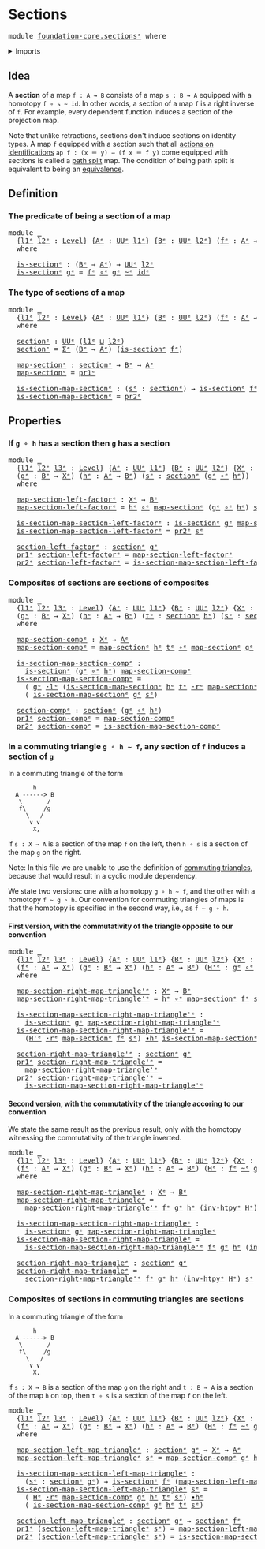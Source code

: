 # Sections

<pre class="Agda"><a id="21" class="Keyword">module</a> <a id="28" href="foundation-core.sections%25E1%25B5%2589.html" class="Module">foundation-core.sectionsᵉ</a> <a id="54" class="Keyword">where</a>
</pre>
<details><summary>Imports</summary>

<pre class="Agda"><a id="110" class="Keyword">open</a> <a id="115" class="Keyword">import</a> <a id="122" href="foundation.dependent-pair-types%25E1%25B5%2589.html" class="Module">foundation.dependent-pair-typesᵉ</a>
<a id="155" class="Keyword">open</a> <a id="160" class="Keyword">import</a> <a id="167" href="foundation.universe-levels%25E1%25B5%2589.html" class="Module">foundation.universe-levelsᵉ</a>
<a id="195" class="Keyword">open</a> <a id="200" class="Keyword">import</a> <a id="207" href="foundation.whiskering-homotopies-composition%25E1%25B5%2589.html" class="Module">foundation.whiskering-homotopies-compositionᵉ</a>

<a id="254" class="Keyword">open</a> <a id="259" class="Keyword">import</a> <a id="266" href="foundation-core.function-types%25E1%25B5%2589.html" class="Module">foundation-core.function-typesᵉ</a>
<a id="298" class="Keyword">open</a> <a id="303" class="Keyword">import</a> <a id="310" href="foundation-core.homotopies%25E1%25B5%2589.html" class="Module">foundation-core.homotopiesᵉ</a>
</pre>
</details>

## Idea

A **section** of a map `f : A → B` consists of a map `s : B → A` equipped with a
homotopy `f ∘ s ~ id`. In other words, a section of a map `f` is a right inverse
of `f`. For example, every dependent function induces a section of the
projection map.

Note that unlike retractions, sections don't induce sections on identity types.
A map `f` equipped with a section such that all
[actions on identifications](foundation.action-on-identifications-functions.md)
`ap f : (x ＝ y) → (f x ＝ f y)` come equipped with sections is called a
[path split](foundation-core.path-split-maps.md) map. The condition of being
path split is equivalent to being an
[equivalence](foundation-core.equivalences.md).

## Definition

### The predicate of being a section of a map

<pre class="Agda"><a id="1126" class="Keyword">module</a> <a id="1133" href="foundation-core.sections%25E1%25B5%2589.html#1133" class="Module">_</a>
  <a id="1137" class="Symbol">{</a><a id="1138" href="foundation-core.sections%25E1%25B5%2589.html#1138" class="Bound">l1ᵉ</a> <a id="1142" href="foundation-core.sections%25E1%25B5%2589.html#1142" class="Bound">l2ᵉ</a> <a id="1146" class="Symbol">:</a> <a id="1148" href="Agda.Primitive.html#742" class="Postulate">Level</a><a id="1153" class="Symbol">}</a> <a id="1155" class="Symbol">{</a><a id="1156" href="foundation-core.sections%25E1%25B5%2589.html#1156" class="Bound">Aᵉ</a> <a id="1159" class="Symbol">:</a> <a id="1161" href="Agda.Primitive.html#429" class="Primitive">UUᵉ</a> <a id="1165" href="foundation-core.sections%25E1%25B5%2589.html#1138" class="Bound">l1ᵉ</a><a id="1168" class="Symbol">}</a> <a id="1170" class="Symbol">{</a><a id="1171" href="foundation-core.sections%25E1%25B5%2589.html#1171" class="Bound">Bᵉ</a> <a id="1174" class="Symbol">:</a> <a id="1176" href="Agda.Primitive.html#429" class="Primitive">UUᵉ</a> <a id="1180" href="foundation-core.sections%25E1%25B5%2589.html#1142" class="Bound">l2ᵉ</a><a id="1183" class="Symbol">}</a> <a id="1185" class="Symbol">(</a><a id="1186" href="foundation-core.sections%25E1%25B5%2589.html#1186" class="Bound">fᵉ</a> <a id="1189" class="Symbol">:</a> <a id="1191" href="foundation-core.sections%25E1%25B5%2589.html#1156" class="Bound">Aᵉ</a> <a id="1194" class="Symbol">→</a> <a id="1196" href="foundation-core.sections%25E1%25B5%2589.html#1171" class="Bound">Bᵉ</a><a id="1198" class="Symbol">)</a>
  <a id="1202" class="Keyword">where</a>

  <a id="1211" href="foundation-core.sections%25E1%25B5%2589.html#1211" class="Function">is-sectionᵉ</a> <a id="1223" class="Symbol">:</a> <a id="1225" class="Symbol">(</a><a id="1226" href="foundation-core.sections%25E1%25B5%2589.html#1171" class="Bound">Bᵉ</a> <a id="1229" class="Symbol">→</a> <a id="1231" href="foundation-core.sections%25E1%25B5%2589.html#1156" class="Bound">Aᵉ</a><a id="1233" class="Symbol">)</a> <a id="1235" class="Symbol">→</a> <a id="1237" href="Agda.Primitive.html#429" class="Primitive">UUᵉ</a> <a id="1241" href="foundation-core.sections%25E1%25B5%2589.html#1142" class="Bound">l2ᵉ</a>
  <a id="1247" href="foundation-core.sections%25E1%25B5%2589.html#1211" class="Function">is-sectionᵉ</a> <a id="1259" href="foundation-core.sections%25E1%25B5%2589.html#1259" class="Bound">gᵉ</a> <a id="1262" class="Symbol">=</a> <a id="1264" href="foundation-core.sections%25E1%25B5%2589.html#1186" class="Bound">fᵉ</a> <a id="1267" href="foundation-core.function-types%25E1%25B5%2589.html#476" class="Function Operator">∘ᵉ</a> <a id="1270" href="foundation-core.sections%25E1%25B5%2589.html#1259" class="Bound">gᵉ</a> <a id="1273" href="foundation-core.homotopies%25E1%25B5%2589.html#2800" class="Function Operator">~ᵉ</a> <a id="1276" href="foundation-core.function-types%25E1%25B5%2589.html#309" class="Function">idᵉ</a>
</pre>
### The type of sections of a map

<pre class="Agda"><a id="1328" class="Keyword">module</a> <a id="1335" href="foundation-core.sections%25E1%25B5%2589.html#1335" class="Module">_</a>
  <a id="1339" class="Symbol">{</a><a id="1340" href="foundation-core.sections%25E1%25B5%2589.html#1340" class="Bound">l1ᵉ</a> <a id="1344" href="foundation-core.sections%25E1%25B5%2589.html#1344" class="Bound">l2ᵉ</a> <a id="1348" class="Symbol">:</a> <a id="1350" href="Agda.Primitive.html#742" class="Postulate">Level</a><a id="1355" class="Symbol">}</a> <a id="1357" class="Symbol">{</a><a id="1358" href="foundation-core.sections%25E1%25B5%2589.html#1358" class="Bound">Aᵉ</a> <a id="1361" class="Symbol">:</a> <a id="1363" href="Agda.Primitive.html#429" class="Primitive">UUᵉ</a> <a id="1367" href="foundation-core.sections%25E1%25B5%2589.html#1340" class="Bound">l1ᵉ</a><a id="1370" class="Symbol">}</a> <a id="1372" class="Symbol">{</a><a id="1373" href="foundation-core.sections%25E1%25B5%2589.html#1373" class="Bound">Bᵉ</a> <a id="1376" class="Symbol">:</a> <a id="1378" href="Agda.Primitive.html#429" class="Primitive">UUᵉ</a> <a id="1382" href="foundation-core.sections%25E1%25B5%2589.html#1344" class="Bound">l2ᵉ</a><a id="1385" class="Symbol">}</a> <a id="1387" class="Symbol">(</a><a id="1388" href="foundation-core.sections%25E1%25B5%2589.html#1388" class="Bound">fᵉ</a> <a id="1391" class="Symbol">:</a> <a id="1393" href="foundation-core.sections%25E1%25B5%2589.html#1358" class="Bound">Aᵉ</a> <a id="1396" class="Symbol">→</a> <a id="1398" href="foundation-core.sections%25E1%25B5%2589.html#1373" class="Bound">Bᵉ</a><a id="1400" class="Symbol">)</a>
  <a id="1404" class="Keyword">where</a>

  <a id="1413" href="foundation-core.sections%25E1%25B5%2589.html#1413" class="Function">sectionᵉ</a> <a id="1422" class="Symbol">:</a> <a id="1424" href="Agda.Primitive.html#429" class="Primitive">UUᵉ</a> <a id="1428" class="Symbol">(</a><a id="1429" href="foundation-core.sections%25E1%25B5%2589.html#1340" class="Bound">l1ᵉ</a> <a id="1433" href="Agda.Primitive.html#961" class="Primitive Operator">⊔</a> <a id="1435" href="foundation-core.sections%25E1%25B5%2589.html#1344" class="Bound">l2ᵉ</a><a id="1438" class="Symbol">)</a>
  <a id="1442" href="foundation-core.sections%25E1%25B5%2589.html#1413" class="Function">sectionᵉ</a> <a id="1451" class="Symbol">=</a> <a id="1453" href="foundation.dependent-pair-types%25E1%25B5%2589.html#585" class="Record">Σᵉ</a> <a id="1456" class="Symbol">(</a><a id="1457" href="foundation-core.sections%25E1%25B5%2589.html#1373" class="Bound">Bᵉ</a> <a id="1460" class="Symbol">→</a> <a id="1462" href="foundation-core.sections%25E1%25B5%2589.html#1358" class="Bound">Aᵉ</a><a id="1464" class="Symbol">)</a> <a id="1466" class="Symbol">(</a><a id="1467" href="foundation-core.sections%25E1%25B5%2589.html#1211" class="Function">is-sectionᵉ</a> <a id="1479" href="foundation-core.sections%25E1%25B5%2589.html#1388" class="Bound">fᵉ</a><a id="1481" class="Symbol">)</a>

  <a id="1486" href="foundation-core.sections%25E1%25B5%2589.html#1486" class="Function">map-sectionᵉ</a> <a id="1499" class="Symbol">:</a> <a id="1501" href="foundation-core.sections%25E1%25B5%2589.html#1413" class="Function">sectionᵉ</a> <a id="1510" class="Symbol">→</a> <a id="1512" href="foundation-core.sections%25E1%25B5%2589.html#1373" class="Bound">Bᵉ</a> <a id="1515" class="Symbol">→</a> <a id="1517" href="foundation-core.sections%25E1%25B5%2589.html#1358" class="Bound">Aᵉ</a>
  <a id="1522" href="foundation-core.sections%25E1%25B5%2589.html#1486" class="Function">map-sectionᵉ</a> <a id="1535" class="Symbol">=</a> <a id="1537" href="foundation.dependent-pair-types%25E1%25B5%2589.html#697" class="Field">pr1ᵉ</a>

  <a id="1545" href="foundation-core.sections%25E1%25B5%2589.html#1545" class="Function">is-section-map-sectionᵉ</a> <a id="1569" class="Symbol">:</a> <a id="1571" class="Symbol">(</a><a id="1572" href="foundation-core.sections%25E1%25B5%2589.html#1572" class="Bound">sᵉ</a> <a id="1575" class="Symbol">:</a> <a id="1577" href="foundation-core.sections%25E1%25B5%2589.html#1413" class="Function">sectionᵉ</a><a id="1585" class="Symbol">)</a> <a id="1587" class="Symbol">→</a> <a id="1589" href="foundation-core.sections%25E1%25B5%2589.html#1211" class="Function">is-sectionᵉ</a> <a id="1601" href="foundation-core.sections%25E1%25B5%2589.html#1388" class="Bound">fᵉ</a> <a id="1604" class="Symbol">(</a><a id="1605" href="foundation-core.sections%25E1%25B5%2589.html#1486" class="Function">map-sectionᵉ</a> <a id="1618" href="foundation-core.sections%25E1%25B5%2589.html#1572" class="Bound">sᵉ</a><a id="1620" class="Symbol">)</a>
  <a id="1624" href="foundation-core.sections%25E1%25B5%2589.html#1545" class="Function">is-section-map-sectionᵉ</a> <a id="1648" class="Symbol">=</a> <a id="1650" href="foundation.dependent-pair-types%25E1%25B5%2589.html#711" class="Field">pr2ᵉ</a>
</pre>
## Properties

### If `g ∘ h` has a section then `g` has a section

<pre class="Agda"><a id="1736" class="Keyword">module</a> <a id="1743" href="foundation-core.sections%25E1%25B5%2589.html#1743" class="Module">_</a>
  <a id="1747" class="Symbol">{</a><a id="1748" href="foundation-core.sections%25E1%25B5%2589.html#1748" class="Bound">l1ᵉ</a> <a id="1752" href="foundation-core.sections%25E1%25B5%2589.html#1752" class="Bound">l2ᵉ</a> <a id="1756" href="foundation-core.sections%25E1%25B5%2589.html#1756" class="Bound">l3ᵉ</a> <a id="1760" class="Symbol">:</a> <a id="1762" href="Agda.Primitive.html#742" class="Postulate">Level</a><a id="1767" class="Symbol">}</a> <a id="1769" class="Symbol">{</a><a id="1770" href="foundation-core.sections%25E1%25B5%2589.html#1770" class="Bound">Aᵉ</a> <a id="1773" class="Symbol">:</a> <a id="1775" href="Agda.Primitive.html#429" class="Primitive">UUᵉ</a> <a id="1779" href="foundation-core.sections%25E1%25B5%2589.html#1748" class="Bound">l1ᵉ</a><a id="1782" class="Symbol">}</a> <a id="1784" class="Symbol">{</a><a id="1785" href="foundation-core.sections%25E1%25B5%2589.html#1785" class="Bound">Bᵉ</a> <a id="1788" class="Symbol">:</a> <a id="1790" href="Agda.Primitive.html#429" class="Primitive">UUᵉ</a> <a id="1794" href="foundation-core.sections%25E1%25B5%2589.html#1752" class="Bound">l2ᵉ</a><a id="1797" class="Symbol">}</a> <a id="1799" class="Symbol">{</a><a id="1800" href="foundation-core.sections%25E1%25B5%2589.html#1800" class="Bound">Xᵉ</a> <a id="1803" class="Symbol">:</a> <a id="1805" href="Agda.Primitive.html#429" class="Primitive">UUᵉ</a> <a id="1809" href="foundation-core.sections%25E1%25B5%2589.html#1756" class="Bound">l3ᵉ</a><a id="1812" class="Symbol">}</a>
  <a id="1816" class="Symbol">(</a><a id="1817" href="foundation-core.sections%25E1%25B5%2589.html#1817" class="Bound">gᵉ</a> <a id="1820" class="Symbol">:</a> <a id="1822" href="foundation-core.sections%25E1%25B5%2589.html#1785" class="Bound">Bᵉ</a> <a id="1825" class="Symbol">→</a> <a id="1827" href="foundation-core.sections%25E1%25B5%2589.html#1800" class="Bound">Xᵉ</a><a id="1829" class="Symbol">)</a> <a id="1831" class="Symbol">(</a><a id="1832" href="foundation-core.sections%25E1%25B5%2589.html#1832" class="Bound">hᵉ</a> <a id="1835" class="Symbol">:</a> <a id="1837" href="foundation-core.sections%25E1%25B5%2589.html#1770" class="Bound">Aᵉ</a> <a id="1840" class="Symbol">→</a> <a id="1842" href="foundation-core.sections%25E1%25B5%2589.html#1785" class="Bound">Bᵉ</a><a id="1844" class="Symbol">)</a> <a id="1846" class="Symbol">(</a><a id="1847" href="foundation-core.sections%25E1%25B5%2589.html#1847" class="Bound">sᵉ</a> <a id="1850" class="Symbol">:</a> <a id="1852" href="foundation-core.sections%25E1%25B5%2589.html#1413" class="Function">sectionᵉ</a> <a id="1861" class="Symbol">(</a><a id="1862" href="foundation-core.sections%25E1%25B5%2589.html#1817" class="Bound">gᵉ</a> <a id="1865" href="foundation-core.function-types%25E1%25B5%2589.html#476" class="Function Operator">∘ᵉ</a> <a id="1868" href="foundation-core.sections%25E1%25B5%2589.html#1832" class="Bound">hᵉ</a><a id="1870" class="Symbol">))</a>
  <a id="1875" class="Keyword">where</a>

  <a id="1884" href="foundation-core.sections%25E1%25B5%2589.html#1884" class="Function">map-section-left-factorᵉ</a> <a id="1909" class="Symbol">:</a> <a id="1911" href="foundation-core.sections%25E1%25B5%2589.html#1800" class="Bound">Xᵉ</a> <a id="1914" class="Symbol">→</a> <a id="1916" href="foundation-core.sections%25E1%25B5%2589.html#1785" class="Bound">Bᵉ</a>
  <a id="1921" href="foundation-core.sections%25E1%25B5%2589.html#1884" class="Function">map-section-left-factorᵉ</a> <a id="1946" class="Symbol">=</a> <a id="1948" href="foundation-core.sections%25E1%25B5%2589.html#1832" class="Bound">hᵉ</a> <a id="1951" href="foundation-core.function-types%25E1%25B5%2589.html#476" class="Function Operator">∘ᵉ</a> <a id="1954" href="foundation-core.sections%25E1%25B5%2589.html#1486" class="Function">map-sectionᵉ</a> <a id="1967" class="Symbol">(</a><a id="1968" href="foundation-core.sections%25E1%25B5%2589.html#1817" class="Bound">gᵉ</a> <a id="1971" href="foundation-core.function-types%25E1%25B5%2589.html#476" class="Function Operator">∘ᵉ</a> <a id="1974" href="foundation-core.sections%25E1%25B5%2589.html#1832" class="Bound">hᵉ</a><a id="1976" class="Symbol">)</a> <a id="1978" href="foundation-core.sections%25E1%25B5%2589.html#1847" class="Bound">sᵉ</a>

  <a id="1984" href="foundation-core.sections%25E1%25B5%2589.html#1984" class="Function">is-section-map-section-left-factorᵉ</a> <a id="2020" class="Symbol">:</a> <a id="2022" href="foundation-core.sections%25E1%25B5%2589.html#1211" class="Function">is-sectionᵉ</a> <a id="2034" href="foundation-core.sections%25E1%25B5%2589.html#1817" class="Bound">gᵉ</a> <a id="2037" href="foundation-core.sections%25E1%25B5%2589.html#1884" class="Function">map-section-left-factorᵉ</a>
  <a id="2064" href="foundation-core.sections%25E1%25B5%2589.html#1984" class="Function">is-section-map-section-left-factorᵉ</a> <a id="2100" class="Symbol">=</a> <a id="2102" href="foundation.dependent-pair-types%25E1%25B5%2589.html#711" class="Field">pr2ᵉ</a> <a id="2107" href="foundation-core.sections%25E1%25B5%2589.html#1847" class="Bound">sᵉ</a>

  <a id="2113" href="foundation-core.sections%25E1%25B5%2589.html#2113" class="Function">section-left-factorᵉ</a> <a id="2134" class="Symbol">:</a> <a id="2136" href="foundation-core.sections%25E1%25B5%2589.html#1413" class="Function">sectionᵉ</a> <a id="2145" href="foundation-core.sections%25E1%25B5%2589.html#1817" class="Bound">gᵉ</a>
  <a id="2150" href="foundation.dependent-pair-types%25E1%25B5%2589.html#697" class="Field">pr1ᵉ</a> <a id="2155" href="foundation-core.sections%25E1%25B5%2589.html#2113" class="Function">section-left-factorᵉ</a> <a id="2176" class="Symbol">=</a> <a id="2178" href="foundation-core.sections%25E1%25B5%2589.html#1884" class="Function">map-section-left-factorᵉ</a>
  <a id="2205" href="foundation.dependent-pair-types%25E1%25B5%2589.html#711" class="Field">pr2ᵉ</a> <a id="2210" href="foundation-core.sections%25E1%25B5%2589.html#2113" class="Function">section-left-factorᵉ</a> <a id="2231" class="Symbol">=</a> <a id="2233" href="foundation-core.sections%25E1%25B5%2589.html#1984" class="Function">is-section-map-section-left-factorᵉ</a>
</pre>
### Composites of sections are sections of composites

<pre class="Agda"><a id="2337" class="Keyword">module</a> <a id="2344" href="foundation-core.sections%25E1%25B5%2589.html#2344" class="Module">_</a>
  <a id="2348" class="Symbol">{</a><a id="2349" href="foundation-core.sections%25E1%25B5%2589.html#2349" class="Bound">l1ᵉ</a> <a id="2353" href="foundation-core.sections%25E1%25B5%2589.html#2353" class="Bound">l2ᵉ</a> <a id="2357" href="foundation-core.sections%25E1%25B5%2589.html#2357" class="Bound">l3ᵉ</a> <a id="2361" class="Symbol">:</a> <a id="2363" href="Agda.Primitive.html#742" class="Postulate">Level</a><a id="2368" class="Symbol">}</a> <a id="2370" class="Symbol">{</a><a id="2371" href="foundation-core.sections%25E1%25B5%2589.html#2371" class="Bound">Aᵉ</a> <a id="2374" class="Symbol">:</a> <a id="2376" href="Agda.Primitive.html#429" class="Primitive">UUᵉ</a> <a id="2380" href="foundation-core.sections%25E1%25B5%2589.html#2349" class="Bound">l1ᵉ</a><a id="2383" class="Symbol">}</a> <a id="2385" class="Symbol">{</a><a id="2386" href="foundation-core.sections%25E1%25B5%2589.html#2386" class="Bound">Bᵉ</a> <a id="2389" class="Symbol">:</a> <a id="2391" href="Agda.Primitive.html#429" class="Primitive">UUᵉ</a> <a id="2395" href="foundation-core.sections%25E1%25B5%2589.html#2353" class="Bound">l2ᵉ</a><a id="2398" class="Symbol">}</a> <a id="2400" class="Symbol">{</a><a id="2401" href="foundation-core.sections%25E1%25B5%2589.html#2401" class="Bound">Xᵉ</a> <a id="2404" class="Symbol">:</a> <a id="2406" href="Agda.Primitive.html#429" class="Primitive">UUᵉ</a> <a id="2410" href="foundation-core.sections%25E1%25B5%2589.html#2357" class="Bound">l3ᵉ</a><a id="2413" class="Symbol">}</a>
  <a id="2417" class="Symbol">(</a><a id="2418" href="foundation-core.sections%25E1%25B5%2589.html#2418" class="Bound">gᵉ</a> <a id="2421" class="Symbol">:</a> <a id="2423" href="foundation-core.sections%25E1%25B5%2589.html#2386" class="Bound">Bᵉ</a> <a id="2426" class="Symbol">→</a> <a id="2428" href="foundation-core.sections%25E1%25B5%2589.html#2401" class="Bound">Xᵉ</a><a id="2430" class="Symbol">)</a> <a id="2432" class="Symbol">(</a><a id="2433" href="foundation-core.sections%25E1%25B5%2589.html#2433" class="Bound">hᵉ</a> <a id="2436" class="Symbol">:</a> <a id="2438" href="foundation-core.sections%25E1%25B5%2589.html#2371" class="Bound">Aᵉ</a> <a id="2441" class="Symbol">→</a> <a id="2443" href="foundation-core.sections%25E1%25B5%2589.html#2386" class="Bound">Bᵉ</a><a id="2445" class="Symbol">)</a> <a id="2447" class="Symbol">(</a><a id="2448" href="foundation-core.sections%25E1%25B5%2589.html#2448" class="Bound">tᵉ</a> <a id="2451" class="Symbol">:</a> <a id="2453" href="foundation-core.sections%25E1%25B5%2589.html#1413" class="Function">sectionᵉ</a> <a id="2462" href="foundation-core.sections%25E1%25B5%2589.html#2433" class="Bound">hᵉ</a><a id="2464" class="Symbol">)</a> <a id="2466" class="Symbol">(</a><a id="2467" href="foundation-core.sections%25E1%25B5%2589.html#2467" class="Bound">sᵉ</a> <a id="2470" class="Symbol">:</a> <a id="2472" href="foundation-core.sections%25E1%25B5%2589.html#1413" class="Function">sectionᵉ</a> <a id="2481" href="foundation-core.sections%25E1%25B5%2589.html#2418" class="Bound">gᵉ</a><a id="2483" class="Symbol">)</a>
  <a id="2487" class="Keyword">where</a>

  <a id="2496" href="foundation-core.sections%25E1%25B5%2589.html#2496" class="Function">map-section-compᵉ</a> <a id="2514" class="Symbol">:</a> <a id="2516" href="foundation-core.sections%25E1%25B5%2589.html#2401" class="Bound">Xᵉ</a> <a id="2519" class="Symbol">→</a> <a id="2521" href="foundation-core.sections%25E1%25B5%2589.html#2371" class="Bound">Aᵉ</a>
  <a id="2526" href="foundation-core.sections%25E1%25B5%2589.html#2496" class="Function">map-section-compᵉ</a> <a id="2544" class="Symbol">=</a> <a id="2546" href="foundation-core.sections%25E1%25B5%2589.html#1486" class="Function">map-sectionᵉ</a> <a id="2559" href="foundation-core.sections%25E1%25B5%2589.html#2433" class="Bound">hᵉ</a> <a id="2562" href="foundation-core.sections%25E1%25B5%2589.html#2448" class="Bound">tᵉ</a> <a id="2565" href="foundation-core.function-types%25E1%25B5%2589.html#476" class="Function Operator">∘ᵉ</a> <a id="2568" href="foundation-core.sections%25E1%25B5%2589.html#1486" class="Function">map-sectionᵉ</a> <a id="2581" href="foundation-core.sections%25E1%25B5%2589.html#2418" class="Bound">gᵉ</a> <a id="2584" href="foundation-core.sections%25E1%25B5%2589.html#2467" class="Bound">sᵉ</a>

  <a id="2590" href="foundation-core.sections%25E1%25B5%2589.html#2590" class="Function">is-section-map-section-compᵉ</a> <a id="2619" class="Symbol">:</a>
    <a id="2625" href="foundation-core.sections%25E1%25B5%2589.html#1211" class="Function">is-sectionᵉ</a> <a id="2637" class="Symbol">(</a><a id="2638" href="foundation-core.sections%25E1%25B5%2589.html#2418" class="Bound">gᵉ</a> <a id="2641" href="foundation-core.function-types%25E1%25B5%2589.html#476" class="Function Operator">∘ᵉ</a> <a id="2644" href="foundation-core.sections%25E1%25B5%2589.html#2433" class="Bound">hᵉ</a><a id="2646" class="Symbol">)</a> <a id="2648" href="foundation-core.sections%25E1%25B5%2589.html#2496" class="Function">map-section-compᵉ</a>
  <a id="2668" href="foundation-core.sections%25E1%25B5%2589.html#2590" class="Function">is-section-map-section-compᵉ</a> <a id="2697" class="Symbol">=</a>
    <a id="2703" class="Symbol">(</a> <a id="2705" href="foundation-core.sections%25E1%25B5%2589.html#2418" class="Bound">gᵉ</a> <a id="2708" href="foundation.whiskering-homotopies-composition%25E1%25B5%2589.html#2417" class="Function Operator">·lᵉ</a> <a id="2712" class="Symbol">(</a><a id="2713" href="foundation-core.sections%25E1%25B5%2589.html#1545" class="Function">is-section-map-sectionᵉ</a> <a id="2737" href="foundation-core.sections%25E1%25B5%2589.html#2433" class="Bound">hᵉ</a> <a id="2740" href="foundation-core.sections%25E1%25B5%2589.html#2448" class="Bound">tᵉ</a> <a id="2743" href="foundation.whiskering-homotopies-composition%25E1%25B5%2589.html#2836" class="Function Operator">·rᵉ</a> <a id="2747" href="foundation-core.sections%25E1%25B5%2589.html#1486" class="Function">map-sectionᵉ</a> <a id="2760" href="foundation-core.sections%25E1%25B5%2589.html#2418" class="Bound">gᵉ</a> <a id="2763" href="foundation-core.sections%25E1%25B5%2589.html#2467" class="Bound">sᵉ</a><a id="2765" class="Symbol">))</a> <a id="2768" href="foundation-core.homotopies%25E1%25B5%2589.html#3445" class="Function Operator">∙hᵉ</a>
    <a id="2776" class="Symbol">(</a> <a id="2778" href="foundation-core.sections%25E1%25B5%2589.html#1545" class="Function">is-section-map-sectionᵉ</a> <a id="2802" href="foundation-core.sections%25E1%25B5%2589.html#2418" class="Bound">gᵉ</a> <a id="2805" href="foundation-core.sections%25E1%25B5%2589.html#2467" class="Bound">sᵉ</a><a id="2807" class="Symbol">)</a>

  <a id="2812" href="foundation-core.sections%25E1%25B5%2589.html#2812" class="Function">section-compᵉ</a> <a id="2826" class="Symbol">:</a> <a id="2828" href="foundation-core.sections%25E1%25B5%2589.html#1413" class="Function">sectionᵉ</a> <a id="2837" class="Symbol">(</a><a id="2838" href="foundation-core.sections%25E1%25B5%2589.html#2418" class="Bound">gᵉ</a> <a id="2841" href="foundation-core.function-types%25E1%25B5%2589.html#476" class="Function Operator">∘ᵉ</a> <a id="2844" href="foundation-core.sections%25E1%25B5%2589.html#2433" class="Bound">hᵉ</a><a id="2846" class="Symbol">)</a>
  <a id="2850" href="foundation.dependent-pair-types%25E1%25B5%2589.html#697" class="Field">pr1ᵉ</a> <a id="2855" href="foundation-core.sections%25E1%25B5%2589.html#2812" class="Function">section-compᵉ</a> <a id="2869" class="Symbol">=</a> <a id="2871" href="foundation-core.sections%25E1%25B5%2589.html#2496" class="Function">map-section-compᵉ</a>
  <a id="2891" href="foundation.dependent-pair-types%25E1%25B5%2589.html#711" class="Field">pr2ᵉ</a> <a id="2896" href="foundation-core.sections%25E1%25B5%2589.html#2812" class="Function">section-compᵉ</a> <a id="2910" class="Symbol">=</a> <a id="2912" href="foundation-core.sections%25E1%25B5%2589.html#2590" class="Function">is-section-map-section-compᵉ</a>
</pre>
### In a commuting triangle `g ∘ h ~ f`, any section of `f` induces a section of `g`

In a commuting triangle of the form

```text
       h
  A ------> B
   \       /
   f\     /g
     \   /
      ∨ ∨
       X,
```

if `s : X → A` is a section of the map `f` on the left, then `h ∘ s` is a
section of the map `g` on the right.

Note: In this file we are unable to use the definition of
[commuting triangles](foundation-core.commuting-triangles-of-maps.md), because
that would result in a cyclic module dependency.

We state two versions: one with a homotopy `g ∘ h ~ f`, and the other with a
homotopy `f ~ g ∘ h`. Our convention for commuting triangles of maps is that the
homotopy is specified in the second way, i.e., as `f ~ g ∘ h`.

#### First version, with the commutativity of the triangle opposite to our convention

<pre class="Agda"><a id="3778" class="Keyword">module</a> <a id="3785" href="foundation-core.sections%25E1%25B5%2589.html#3785" class="Module">_</a>
  <a id="3789" class="Symbol">{</a><a id="3790" href="foundation-core.sections%25E1%25B5%2589.html#3790" class="Bound">l1ᵉ</a> <a id="3794" href="foundation-core.sections%25E1%25B5%2589.html#3794" class="Bound">l2ᵉ</a> <a id="3798" href="foundation-core.sections%25E1%25B5%2589.html#3798" class="Bound">l3ᵉ</a> <a id="3802" class="Symbol">:</a> <a id="3804" href="Agda.Primitive.html#742" class="Postulate">Level</a><a id="3809" class="Symbol">}</a> <a id="3811" class="Symbol">{</a><a id="3812" href="foundation-core.sections%25E1%25B5%2589.html#3812" class="Bound">Aᵉ</a> <a id="3815" class="Symbol">:</a> <a id="3817" href="Agda.Primitive.html#429" class="Primitive">UUᵉ</a> <a id="3821" href="foundation-core.sections%25E1%25B5%2589.html#3790" class="Bound">l1ᵉ</a><a id="3824" class="Symbol">}</a> <a id="3826" class="Symbol">{</a><a id="3827" href="foundation-core.sections%25E1%25B5%2589.html#3827" class="Bound">Bᵉ</a> <a id="3830" class="Symbol">:</a> <a id="3832" href="Agda.Primitive.html#429" class="Primitive">UUᵉ</a> <a id="3836" href="foundation-core.sections%25E1%25B5%2589.html#3794" class="Bound">l2ᵉ</a><a id="3839" class="Symbol">}</a> <a id="3841" class="Symbol">{</a><a id="3842" href="foundation-core.sections%25E1%25B5%2589.html#3842" class="Bound">Xᵉ</a> <a id="3845" class="Symbol">:</a> <a id="3847" href="Agda.Primitive.html#429" class="Primitive">UUᵉ</a> <a id="3851" href="foundation-core.sections%25E1%25B5%2589.html#3798" class="Bound">l3ᵉ</a><a id="3854" class="Symbol">}</a>
  <a id="3858" class="Symbol">(</a><a id="3859" href="foundation-core.sections%25E1%25B5%2589.html#3859" class="Bound">fᵉ</a> <a id="3862" class="Symbol">:</a> <a id="3864" href="foundation-core.sections%25E1%25B5%2589.html#3812" class="Bound">Aᵉ</a> <a id="3867" class="Symbol">→</a> <a id="3869" href="foundation-core.sections%25E1%25B5%2589.html#3842" class="Bound">Xᵉ</a><a id="3871" class="Symbol">)</a> <a id="3873" class="Symbol">(</a><a id="3874" href="foundation-core.sections%25E1%25B5%2589.html#3874" class="Bound">gᵉ</a> <a id="3877" class="Symbol">:</a> <a id="3879" href="foundation-core.sections%25E1%25B5%2589.html#3827" class="Bound">Bᵉ</a> <a id="3882" class="Symbol">→</a> <a id="3884" href="foundation-core.sections%25E1%25B5%2589.html#3842" class="Bound">Xᵉ</a><a id="3886" class="Symbol">)</a> <a id="3888" class="Symbol">(</a><a id="3889" href="foundation-core.sections%25E1%25B5%2589.html#3889" class="Bound">hᵉ</a> <a id="3892" class="Symbol">:</a> <a id="3894" href="foundation-core.sections%25E1%25B5%2589.html#3812" class="Bound">Aᵉ</a> <a id="3897" class="Symbol">→</a> <a id="3899" href="foundation-core.sections%25E1%25B5%2589.html#3827" class="Bound">Bᵉ</a><a id="3901" class="Symbol">)</a> <a id="3903" class="Symbol">(</a><a id="3904" href="foundation-core.sections%25E1%25B5%2589.html#3904" class="Bound">H&#39;ᵉ</a> <a id="3908" class="Symbol">:</a> <a id="3910" href="foundation-core.sections%25E1%25B5%2589.html#3874" class="Bound">gᵉ</a> <a id="3913" href="foundation-core.function-types%25E1%25B5%2589.html#476" class="Function Operator">∘ᵉ</a> <a id="3916" href="foundation-core.sections%25E1%25B5%2589.html#3889" class="Bound">hᵉ</a> <a id="3919" href="foundation-core.homotopies%25E1%25B5%2589.html#2800" class="Function Operator">~ᵉ</a> <a id="3922" href="foundation-core.sections%25E1%25B5%2589.html#3859" class="Bound">fᵉ</a><a id="3924" class="Symbol">)</a> <a id="3926" class="Symbol">(</a><a id="3927" href="foundation-core.sections%25E1%25B5%2589.html#3927" class="Bound">sᵉ</a> <a id="3930" class="Symbol">:</a> <a id="3932" href="foundation-core.sections%25E1%25B5%2589.html#1413" class="Function">sectionᵉ</a> <a id="3941" href="foundation-core.sections%25E1%25B5%2589.html#3859" class="Bound">fᵉ</a><a id="3943" class="Symbol">)</a>
  <a id="3947" class="Keyword">where</a>

  <a id="3956" href="foundation-core.sections%25E1%25B5%2589.html#3956" class="Function">map-section-right-map-triangle&#39;ᵉ</a> <a id="3989" class="Symbol">:</a> <a id="3991" href="foundation-core.sections%25E1%25B5%2589.html#3842" class="Bound">Xᵉ</a> <a id="3994" class="Symbol">→</a> <a id="3996" href="foundation-core.sections%25E1%25B5%2589.html#3827" class="Bound">Bᵉ</a>
  <a id="4001" href="foundation-core.sections%25E1%25B5%2589.html#3956" class="Function">map-section-right-map-triangle&#39;ᵉ</a> <a id="4034" class="Symbol">=</a> <a id="4036" href="foundation-core.sections%25E1%25B5%2589.html#3889" class="Bound">hᵉ</a> <a id="4039" href="foundation-core.function-types%25E1%25B5%2589.html#476" class="Function Operator">∘ᵉ</a> <a id="4042" href="foundation-core.sections%25E1%25B5%2589.html#1486" class="Function">map-sectionᵉ</a> <a id="4055" href="foundation-core.sections%25E1%25B5%2589.html#3859" class="Bound">fᵉ</a> <a id="4058" href="foundation-core.sections%25E1%25B5%2589.html#3927" class="Bound">sᵉ</a>

  <a id="4064" href="foundation-core.sections%25E1%25B5%2589.html#4064" class="Function">is-section-map-section-right-map-triangle&#39;ᵉ</a> <a id="4108" class="Symbol">:</a>
    <a id="4114" href="foundation-core.sections%25E1%25B5%2589.html#1211" class="Function">is-sectionᵉ</a> <a id="4126" href="foundation-core.sections%25E1%25B5%2589.html#3874" class="Bound">gᵉ</a> <a id="4129" href="foundation-core.sections%25E1%25B5%2589.html#3956" class="Function">map-section-right-map-triangle&#39;ᵉ</a>
  <a id="4164" href="foundation-core.sections%25E1%25B5%2589.html#4064" class="Function">is-section-map-section-right-map-triangle&#39;ᵉ</a> <a id="4208" class="Symbol">=</a>
    <a id="4214" class="Symbol">(</a><a id="4215" href="foundation-core.sections%25E1%25B5%2589.html#3904" class="Bound">H&#39;ᵉ</a> <a id="4219" href="foundation.whiskering-homotopies-composition%25E1%25B5%2589.html#2836" class="Function Operator">·rᵉ</a> <a id="4223" href="foundation-core.sections%25E1%25B5%2589.html#1486" class="Function">map-sectionᵉ</a> <a id="4236" href="foundation-core.sections%25E1%25B5%2589.html#3859" class="Bound">fᵉ</a> <a id="4239" href="foundation-core.sections%25E1%25B5%2589.html#3927" class="Bound">sᵉ</a><a id="4241" class="Symbol">)</a> <a id="4243" href="foundation-core.homotopies%25E1%25B5%2589.html#3445" class="Function Operator">∙hᵉ</a> <a id="4247" href="foundation-core.sections%25E1%25B5%2589.html#1545" class="Function">is-section-map-sectionᵉ</a> <a id="4271" href="foundation-core.sections%25E1%25B5%2589.html#3859" class="Bound">fᵉ</a> <a id="4274" href="foundation-core.sections%25E1%25B5%2589.html#3927" class="Bound">sᵉ</a>

  <a id="4280" href="foundation-core.sections%25E1%25B5%2589.html#4280" class="Function">section-right-map-triangle&#39;ᵉ</a> <a id="4309" class="Symbol">:</a> <a id="4311" href="foundation-core.sections%25E1%25B5%2589.html#1413" class="Function">sectionᵉ</a> <a id="4320" href="foundation-core.sections%25E1%25B5%2589.html#3874" class="Bound">gᵉ</a>
  <a id="4325" href="foundation.dependent-pair-types%25E1%25B5%2589.html#697" class="Field">pr1ᵉ</a> <a id="4330" href="foundation-core.sections%25E1%25B5%2589.html#4280" class="Function">section-right-map-triangle&#39;ᵉ</a> <a id="4359" class="Symbol">=</a>
    <a id="4365" href="foundation-core.sections%25E1%25B5%2589.html#3956" class="Function">map-section-right-map-triangle&#39;ᵉ</a>
  <a id="4400" href="foundation.dependent-pair-types%25E1%25B5%2589.html#711" class="Field">pr2ᵉ</a> <a id="4405" href="foundation-core.sections%25E1%25B5%2589.html#4280" class="Function">section-right-map-triangle&#39;ᵉ</a> <a id="4434" class="Symbol">=</a>
    <a id="4440" href="foundation-core.sections%25E1%25B5%2589.html#4064" class="Function">is-section-map-section-right-map-triangle&#39;ᵉ</a>
</pre>
#### Second version, with the commutativity of the triangle accoring to our convention

We state the same result as the previous result, only with the homotopy
witnessing the commutativity of the triangle inverted.

<pre class="Agda"><a id="4713" class="Keyword">module</a> <a id="4720" href="foundation-core.sections%25E1%25B5%2589.html#4720" class="Module">_</a>
  <a id="4724" class="Symbol">{</a><a id="4725" href="foundation-core.sections%25E1%25B5%2589.html#4725" class="Bound">l1ᵉ</a> <a id="4729" href="foundation-core.sections%25E1%25B5%2589.html#4729" class="Bound">l2ᵉ</a> <a id="4733" href="foundation-core.sections%25E1%25B5%2589.html#4733" class="Bound">l3ᵉ</a> <a id="4737" class="Symbol">:</a> <a id="4739" href="Agda.Primitive.html#742" class="Postulate">Level</a><a id="4744" class="Symbol">}</a> <a id="4746" class="Symbol">{</a><a id="4747" href="foundation-core.sections%25E1%25B5%2589.html#4747" class="Bound">Aᵉ</a> <a id="4750" class="Symbol">:</a> <a id="4752" href="Agda.Primitive.html#429" class="Primitive">UUᵉ</a> <a id="4756" href="foundation-core.sections%25E1%25B5%2589.html#4725" class="Bound">l1ᵉ</a><a id="4759" class="Symbol">}</a> <a id="4761" class="Symbol">{</a><a id="4762" href="foundation-core.sections%25E1%25B5%2589.html#4762" class="Bound">Bᵉ</a> <a id="4765" class="Symbol">:</a> <a id="4767" href="Agda.Primitive.html#429" class="Primitive">UUᵉ</a> <a id="4771" href="foundation-core.sections%25E1%25B5%2589.html#4729" class="Bound">l2ᵉ</a><a id="4774" class="Symbol">}</a> <a id="4776" class="Symbol">{</a><a id="4777" href="foundation-core.sections%25E1%25B5%2589.html#4777" class="Bound">Xᵉ</a> <a id="4780" class="Symbol">:</a> <a id="4782" href="Agda.Primitive.html#429" class="Primitive">UUᵉ</a> <a id="4786" href="foundation-core.sections%25E1%25B5%2589.html#4733" class="Bound">l3ᵉ</a><a id="4789" class="Symbol">}</a>
  <a id="4793" class="Symbol">(</a><a id="4794" href="foundation-core.sections%25E1%25B5%2589.html#4794" class="Bound">fᵉ</a> <a id="4797" class="Symbol">:</a> <a id="4799" href="foundation-core.sections%25E1%25B5%2589.html#4747" class="Bound">Aᵉ</a> <a id="4802" class="Symbol">→</a> <a id="4804" href="foundation-core.sections%25E1%25B5%2589.html#4777" class="Bound">Xᵉ</a><a id="4806" class="Symbol">)</a> <a id="4808" class="Symbol">(</a><a id="4809" href="foundation-core.sections%25E1%25B5%2589.html#4809" class="Bound">gᵉ</a> <a id="4812" class="Symbol">:</a> <a id="4814" href="foundation-core.sections%25E1%25B5%2589.html#4762" class="Bound">Bᵉ</a> <a id="4817" class="Symbol">→</a> <a id="4819" href="foundation-core.sections%25E1%25B5%2589.html#4777" class="Bound">Xᵉ</a><a id="4821" class="Symbol">)</a> <a id="4823" class="Symbol">(</a><a id="4824" href="foundation-core.sections%25E1%25B5%2589.html#4824" class="Bound">hᵉ</a> <a id="4827" class="Symbol">:</a> <a id="4829" href="foundation-core.sections%25E1%25B5%2589.html#4747" class="Bound">Aᵉ</a> <a id="4832" class="Symbol">→</a> <a id="4834" href="foundation-core.sections%25E1%25B5%2589.html#4762" class="Bound">Bᵉ</a><a id="4836" class="Symbol">)</a> <a id="4838" class="Symbol">(</a><a id="4839" href="foundation-core.sections%25E1%25B5%2589.html#4839" class="Bound">Hᵉ</a> <a id="4842" class="Symbol">:</a> <a id="4844" href="foundation-core.sections%25E1%25B5%2589.html#4794" class="Bound">fᵉ</a> <a id="4847" href="foundation-core.homotopies%25E1%25B5%2589.html#2800" class="Function Operator">~ᵉ</a> <a id="4850" href="foundation-core.sections%25E1%25B5%2589.html#4809" class="Bound">gᵉ</a> <a id="4853" href="foundation-core.function-types%25E1%25B5%2589.html#476" class="Function Operator">∘ᵉ</a> <a id="4856" href="foundation-core.sections%25E1%25B5%2589.html#4824" class="Bound">hᵉ</a><a id="4858" class="Symbol">)</a> <a id="4860" class="Symbol">(</a><a id="4861" href="foundation-core.sections%25E1%25B5%2589.html#4861" class="Bound">sᵉ</a> <a id="4864" class="Symbol">:</a> <a id="4866" href="foundation-core.sections%25E1%25B5%2589.html#1413" class="Function">sectionᵉ</a> <a id="4875" href="foundation-core.sections%25E1%25B5%2589.html#4794" class="Bound">fᵉ</a><a id="4877" class="Symbol">)</a>
  <a id="4881" class="Keyword">where</a>

  <a id="4890" href="foundation-core.sections%25E1%25B5%2589.html#4890" class="Function">map-section-right-map-triangleᵉ</a> <a id="4922" class="Symbol">:</a> <a id="4924" href="foundation-core.sections%25E1%25B5%2589.html#4777" class="Bound">Xᵉ</a> <a id="4927" class="Symbol">→</a> <a id="4929" href="foundation-core.sections%25E1%25B5%2589.html#4762" class="Bound">Bᵉ</a>
  <a id="4934" href="foundation-core.sections%25E1%25B5%2589.html#4890" class="Function">map-section-right-map-triangleᵉ</a> <a id="4966" class="Symbol">=</a>
    <a id="4972" href="foundation-core.sections%25E1%25B5%2589.html#3956" class="Function">map-section-right-map-triangle&#39;ᵉ</a> <a id="5005" href="foundation-core.sections%25E1%25B5%2589.html#4794" class="Bound">fᵉ</a> <a id="5008" href="foundation-core.sections%25E1%25B5%2589.html#4809" class="Bound">gᵉ</a> <a id="5011" href="foundation-core.sections%25E1%25B5%2589.html#4824" class="Bound">hᵉ</a> <a id="5014" class="Symbol">(</a><a id="5015" href="foundation-core.homotopies%25E1%25B5%2589.html#3214" class="Function">inv-htpyᵉ</a> <a id="5025" href="foundation-core.sections%25E1%25B5%2589.html#4839" class="Bound">Hᵉ</a><a id="5027" class="Symbol">)</a> <a id="5029" href="foundation-core.sections%25E1%25B5%2589.html#4861" class="Bound">sᵉ</a>

  <a id="5035" href="foundation-core.sections%25E1%25B5%2589.html#5035" class="Function">is-section-map-section-right-map-triangleᵉ</a> <a id="5078" class="Symbol">:</a>
    <a id="5084" href="foundation-core.sections%25E1%25B5%2589.html#1211" class="Function">is-sectionᵉ</a> <a id="5096" href="foundation-core.sections%25E1%25B5%2589.html#4809" class="Bound">gᵉ</a> <a id="5099" href="foundation-core.sections%25E1%25B5%2589.html#4890" class="Function">map-section-right-map-triangleᵉ</a>
  <a id="5133" href="foundation-core.sections%25E1%25B5%2589.html#5035" class="Function">is-section-map-section-right-map-triangleᵉ</a> <a id="5176" class="Symbol">=</a>
    <a id="5182" href="foundation-core.sections%25E1%25B5%2589.html#4064" class="Function">is-section-map-section-right-map-triangle&#39;ᵉ</a> <a id="5226" href="foundation-core.sections%25E1%25B5%2589.html#4794" class="Bound">fᵉ</a> <a id="5229" href="foundation-core.sections%25E1%25B5%2589.html#4809" class="Bound">gᵉ</a> <a id="5232" href="foundation-core.sections%25E1%25B5%2589.html#4824" class="Bound">hᵉ</a> <a id="5235" class="Symbol">(</a><a id="5236" href="foundation-core.homotopies%25E1%25B5%2589.html#3214" class="Function">inv-htpyᵉ</a> <a id="5246" href="foundation-core.sections%25E1%25B5%2589.html#4839" class="Bound">Hᵉ</a><a id="5248" class="Symbol">)</a> <a id="5250" href="foundation-core.sections%25E1%25B5%2589.html#4861" class="Bound">sᵉ</a>

  <a id="5256" href="foundation-core.sections%25E1%25B5%2589.html#5256" class="Function">section-right-map-triangleᵉ</a> <a id="5284" class="Symbol">:</a> <a id="5286" href="foundation-core.sections%25E1%25B5%2589.html#1413" class="Function">sectionᵉ</a> <a id="5295" href="foundation-core.sections%25E1%25B5%2589.html#4809" class="Bound">gᵉ</a>
  <a id="5300" href="foundation-core.sections%25E1%25B5%2589.html#5256" class="Function">section-right-map-triangleᵉ</a> <a id="5328" class="Symbol">=</a>
    <a id="5334" href="foundation-core.sections%25E1%25B5%2589.html#4280" class="Function">section-right-map-triangle&#39;ᵉ</a> <a id="5363" href="foundation-core.sections%25E1%25B5%2589.html#4794" class="Bound">fᵉ</a> <a id="5366" href="foundation-core.sections%25E1%25B5%2589.html#4809" class="Bound">gᵉ</a> <a id="5369" href="foundation-core.sections%25E1%25B5%2589.html#4824" class="Bound">hᵉ</a> <a id="5372" class="Symbol">(</a><a id="5373" href="foundation-core.homotopies%25E1%25B5%2589.html#3214" class="Function">inv-htpyᵉ</a> <a id="5383" href="foundation-core.sections%25E1%25B5%2589.html#4839" class="Bound">Hᵉ</a><a id="5385" class="Symbol">)</a> <a id="5387" href="foundation-core.sections%25E1%25B5%2589.html#4861" class="Bound">sᵉ</a>
</pre>
### Composites of sections in commuting triangles are sections

In a commuting triangle of the form

```text
       h
  A ------> B
   \       /
   f\     /g
     \   /
      ∨ ∨
       X,
```

if `s : X → B` is a section of the map `g` on the right and `t : B → A` is a
section of the map `h` on top, then `t ∘ s` is a section of the map `f` on the
left.

<pre class="Agda"><a id="5760" class="Keyword">module</a> <a id="5767" href="foundation-core.sections%25E1%25B5%2589.html#5767" class="Module">_</a>
  <a id="5771" class="Symbol">{</a><a id="5772" href="foundation-core.sections%25E1%25B5%2589.html#5772" class="Bound">l1ᵉ</a> <a id="5776" href="foundation-core.sections%25E1%25B5%2589.html#5776" class="Bound">l2ᵉ</a> <a id="5780" href="foundation-core.sections%25E1%25B5%2589.html#5780" class="Bound">l3ᵉ</a> <a id="5784" class="Symbol">:</a> <a id="5786" href="Agda.Primitive.html#742" class="Postulate">Level</a><a id="5791" class="Symbol">}</a> <a id="5793" class="Symbol">{</a><a id="5794" href="foundation-core.sections%25E1%25B5%2589.html#5794" class="Bound">Aᵉ</a> <a id="5797" class="Symbol">:</a> <a id="5799" href="Agda.Primitive.html#429" class="Primitive">UUᵉ</a> <a id="5803" href="foundation-core.sections%25E1%25B5%2589.html#5772" class="Bound">l1ᵉ</a><a id="5806" class="Symbol">}</a> <a id="5808" class="Symbol">{</a><a id="5809" href="foundation-core.sections%25E1%25B5%2589.html#5809" class="Bound">Bᵉ</a> <a id="5812" class="Symbol">:</a> <a id="5814" href="Agda.Primitive.html#429" class="Primitive">UUᵉ</a> <a id="5818" href="foundation-core.sections%25E1%25B5%2589.html#5776" class="Bound">l2ᵉ</a><a id="5821" class="Symbol">}</a> <a id="5823" class="Symbol">{</a><a id="5824" href="foundation-core.sections%25E1%25B5%2589.html#5824" class="Bound">Xᵉ</a> <a id="5827" class="Symbol">:</a> <a id="5829" href="Agda.Primitive.html#429" class="Primitive">UUᵉ</a> <a id="5833" href="foundation-core.sections%25E1%25B5%2589.html#5780" class="Bound">l3ᵉ</a><a id="5836" class="Symbol">}</a>
  <a id="5840" class="Symbol">(</a><a id="5841" href="foundation-core.sections%25E1%25B5%2589.html#5841" class="Bound">fᵉ</a> <a id="5844" class="Symbol">:</a> <a id="5846" href="foundation-core.sections%25E1%25B5%2589.html#5794" class="Bound">Aᵉ</a> <a id="5849" class="Symbol">→</a> <a id="5851" href="foundation-core.sections%25E1%25B5%2589.html#5824" class="Bound">Xᵉ</a><a id="5853" class="Symbol">)</a> <a id="5855" class="Symbol">(</a><a id="5856" href="foundation-core.sections%25E1%25B5%2589.html#5856" class="Bound">gᵉ</a> <a id="5859" class="Symbol">:</a> <a id="5861" href="foundation-core.sections%25E1%25B5%2589.html#5809" class="Bound">Bᵉ</a> <a id="5864" class="Symbol">→</a> <a id="5866" href="foundation-core.sections%25E1%25B5%2589.html#5824" class="Bound">Xᵉ</a><a id="5868" class="Symbol">)</a> <a id="5870" class="Symbol">(</a><a id="5871" href="foundation-core.sections%25E1%25B5%2589.html#5871" class="Bound">hᵉ</a> <a id="5874" class="Symbol">:</a> <a id="5876" href="foundation-core.sections%25E1%25B5%2589.html#5794" class="Bound">Aᵉ</a> <a id="5879" class="Symbol">→</a> <a id="5881" href="foundation-core.sections%25E1%25B5%2589.html#5809" class="Bound">Bᵉ</a><a id="5883" class="Symbol">)</a> <a id="5885" class="Symbol">(</a><a id="5886" href="foundation-core.sections%25E1%25B5%2589.html#5886" class="Bound">Hᵉ</a> <a id="5889" class="Symbol">:</a> <a id="5891" href="foundation-core.sections%25E1%25B5%2589.html#5841" class="Bound">fᵉ</a> <a id="5894" href="foundation-core.homotopies%25E1%25B5%2589.html#2800" class="Function Operator">~ᵉ</a> <a id="5897" href="foundation-core.sections%25E1%25B5%2589.html#5856" class="Bound">gᵉ</a> <a id="5900" href="foundation-core.function-types%25E1%25B5%2589.html#476" class="Function Operator">∘ᵉ</a> <a id="5903" href="foundation-core.sections%25E1%25B5%2589.html#5871" class="Bound">hᵉ</a><a id="5905" class="Symbol">)</a> <a id="5907" class="Symbol">(</a><a id="5908" href="foundation-core.sections%25E1%25B5%2589.html#5908" class="Bound">tᵉ</a> <a id="5911" class="Symbol">:</a> <a id="5913" href="foundation-core.sections%25E1%25B5%2589.html#1413" class="Function">sectionᵉ</a> <a id="5922" href="foundation-core.sections%25E1%25B5%2589.html#5871" class="Bound">hᵉ</a><a id="5924" class="Symbol">)</a>
  <a id="5928" class="Keyword">where</a>

  <a id="5937" href="foundation-core.sections%25E1%25B5%2589.html#5937" class="Function">map-section-left-map-triangleᵉ</a> <a id="5968" class="Symbol">:</a> <a id="5970" href="foundation-core.sections%25E1%25B5%2589.html#1413" class="Function">sectionᵉ</a> <a id="5979" href="foundation-core.sections%25E1%25B5%2589.html#5856" class="Bound">gᵉ</a> <a id="5982" class="Symbol">→</a> <a id="5984" href="foundation-core.sections%25E1%25B5%2589.html#5824" class="Bound">Xᵉ</a> <a id="5987" class="Symbol">→</a> <a id="5989" href="foundation-core.sections%25E1%25B5%2589.html#5794" class="Bound">Aᵉ</a>
  <a id="5994" href="foundation-core.sections%25E1%25B5%2589.html#5937" class="Function">map-section-left-map-triangleᵉ</a> <a id="6025" href="foundation-core.sections%25E1%25B5%2589.html#6025" class="Bound">sᵉ</a> <a id="6028" class="Symbol">=</a> <a id="6030" href="foundation-core.sections%25E1%25B5%2589.html#2496" class="Function">map-section-compᵉ</a> <a id="6048" href="foundation-core.sections%25E1%25B5%2589.html#5856" class="Bound">gᵉ</a> <a id="6051" href="foundation-core.sections%25E1%25B5%2589.html#5871" class="Bound">hᵉ</a> <a id="6054" href="foundation-core.sections%25E1%25B5%2589.html#5908" class="Bound">tᵉ</a> <a id="6057" href="foundation-core.sections%25E1%25B5%2589.html#6025" class="Bound">sᵉ</a>

  <a id="6063" href="foundation-core.sections%25E1%25B5%2589.html#6063" class="Function">is-section-map-section-left-map-triangleᵉ</a> <a id="6105" class="Symbol">:</a>
    <a id="6111" class="Symbol">(</a><a id="6112" href="foundation-core.sections%25E1%25B5%2589.html#6112" class="Bound">sᵉ</a> <a id="6115" class="Symbol">:</a> <a id="6117" href="foundation-core.sections%25E1%25B5%2589.html#1413" class="Function">sectionᵉ</a> <a id="6126" href="foundation-core.sections%25E1%25B5%2589.html#5856" class="Bound">gᵉ</a><a id="6128" class="Symbol">)</a> <a id="6130" class="Symbol">→</a> <a id="6132" href="foundation-core.sections%25E1%25B5%2589.html#1211" class="Function">is-sectionᵉ</a> <a id="6144" href="foundation-core.sections%25E1%25B5%2589.html#5841" class="Bound">fᵉ</a> <a id="6147" class="Symbol">(</a><a id="6148" href="foundation-core.sections%25E1%25B5%2589.html#5937" class="Function">map-section-left-map-triangleᵉ</a> <a id="6179" href="foundation-core.sections%25E1%25B5%2589.html#6112" class="Bound">sᵉ</a><a id="6181" class="Symbol">)</a>
  <a id="6185" href="foundation-core.sections%25E1%25B5%2589.html#6063" class="Function">is-section-map-section-left-map-triangleᵉ</a> <a id="6227" href="foundation-core.sections%25E1%25B5%2589.html#6227" class="Bound">sᵉ</a> <a id="6230" class="Symbol">=</a>
    <a id="6236" class="Symbol">(</a> <a id="6238" href="foundation-core.sections%25E1%25B5%2589.html#5886" class="Bound">Hᵉ</a> <a id="6241" href="foundation.whiskering-homotopies-composition%25E1%25B5%2589.html#2836" class="Function Operator">·rᵉ</a> <a id="6245" href="foundation-core.sections%25E1%25B5%2589.html#2496" class="Function">map-section-compᵉ</a> <a id="6263" href="foundation-core.sections%25E1%25B5%2589.html#5856" class="Bound">gᵉ</a> <a id="6266" href="foundation-core.sections%25E1%25B5%2589.html#5871" class="Bound">hᵉ</a> <a id="6269" href="foundation-core.sections%25E1%25B5%2589.html#5908" class="Bound">tᵉ</a> <a id="6272" href="foundation-core.sections%25E1%25B5%2589.html#6227" class="Bound">sᵉ</a><a id="6274" class="Symbol">)</a> <a id="6276" href="foundation-core.homotopies%25E1%25B5%2589.html#3445" class="Function Operator">∙hᵉ</a>
    <a id="6284" class="Symbol">(</a> <a id="6286" href="foundation-core.sections%25E1%25B5%2589.html#2590" class="Function">is-section-map-section-compᵉ</a> <a id="6315" href="foundation-core.sections%25E1%25B5%2589.html#5856" class="Bound">gᵉ</a> <a id="6318" href="foundation-core.sections%25E1%25B5%2589.html#5871" class="Bound">hᵉ</a> <a id="6321" href="foundation-core.sections%25E1%25B5%2589.html#5908" class="Bound">tᵉ</a> <a id="6324" href="foundation-core.sections%25E1%25B5%2589.html#6227" class="Bound">sᵉ</a><a id="6326" class="Symbol">)</a>

  <a id="6331" href="foundation-core.sections%25E1%25B5%2589.html#6331" class="Function">section-left-map-triangleᵉ</a> <a id="6358" class="Symbol">:</a> <a id="6360" href="foundation-core.sections%25E1%25B5%2589.html#1413" class="Function">sectionᵉ</a> <a id="6369" href="foundation-core.sections%25E1%25B5%2589.html#5856" class="Bound">gᵉ</a> <a id="6372" class="Symbol">→</a> <a id="6374" href="foundation-core.sections%25E1%25B5%2589.html#1413" class="Function">sectionᵉ</a> <a id="6383" href="foundation-core.sections%25E1%25B5%2589.html#5841" class="Bound">fᵉ</a>
  <a id="6388" href="foundation.dependent-pair-types%25E1%25B5%2589.html#697" class="Field">pr1ᵉ</a> <a id="6393" class="Symbol">(</a><a id="6394" href="foundation-core.sections%25E1%25B5%2589.html#6331" class="Function">section-left-map-triangleᵉ</a> <a id="6421" href="foundation-core.sections%25E1%25B5%2589.html#6421" class="Bound">sᵉ</a><a id="6423" class="Symbol">)</a> <a id="6425" class="Symbol">=</a> <a id="6427" href="foundation-core.sections%25E1%25B5%2589.html#5937" class="Function">map-section-left-map-triangleᵉ</a> <a id="6458" href="foundation-core.sections%25E1%25B5%2589.html#6421" class="Bound">sᵉ</a>
  <a id="6463" href="foundation.dependent-pair-types%25E1%25B5%2589.html#711" class="Field">pr2ᵉ</a> <a id="6468" class="Symbol">(</a><a id="6469" href="foundation-core.sections%25E1%25B5%2589.html#6331" class="Function">section-left-map-triangleᵉ</a> <a id="6496" href="foundation-core.sections%25E1%25B5%2589.html#6496" class="Bound">sᵉ</a><a id="6498" class="Symbol">)</a> <a id="6500" class="Symbol">=</a> <a id="6502" href="foundation-core.sections%25E1%25B5%2589.html#6063" class="Function">is-section-map-section-left-map-triangleᵉ</a> <a id="6544" href="foundation-core.sections%25E1%25B5%2589.html#6496" class="Bound">sᵉ</a>
</pre>